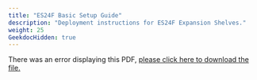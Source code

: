 ```yaml
---
title: "ES24F Basic Setup Guide"
description: "Deployment instructions for ES24F Expansion Shelves."
weight: 25
GeekdocHidden: true
---
```


<object data="https://www.truenas.com/docs/files/ES24FBSG1.2.pdf" type="application/pdf" width="95%" height="1000">
  There was an error displaying this PDF, <a href="https://www.truenas.com/docs/files/ES24FBSG1.2.pdf">please click here to download the file.</a>
</object>
